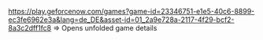 https://play.geforcenow.com/games?game-id=23346751-e1e5-40c6-8899-ec3fe6962e3a&lang=de_DE&asset-id=01_2a9e728a-2117-4f29-bcf2-8a3c2dff1fc8
	=> Opens unfolded game details
